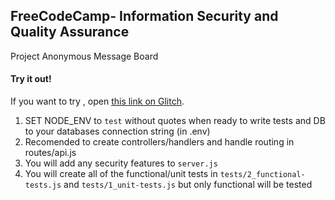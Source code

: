 **FreeCodeCamp**- Information Security and Quality Assurance
------

Project Anonymous Message Board

#### Try it out!

If you want to try , open [this link on Glitch](https://afamo-anonymous-message-board.glitch.me/).


1) SET NODE_ENV to `test` without quotes when ready to write tests and DB to your databases connection string (in .env)
2) Recomended to create controllers/handlers and handle routing in routes/api.js
3) You will add any security features to `server.js`
4) You will create all of the functional/unit tests in `tests/2_functional-tests.js` and `tests/1_unit-tests.js` but only functional will be tested


